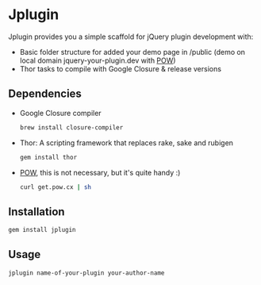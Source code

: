 # Jplugin

Jplugin provides you a simple scaffold for jQuery plugin development with:

* Basic folder structure for added your demo page in /public (demo on local domain jquery-your-plugin.dev with [POW](http://pow.cx/))
* Thor tasks to compile with Google Closure & release versions

## Dependencies

* Google Closure compiler

  ```bash
  brew install closure-compiler
  ```

* Thor: A scripting framework that replaces rake, sake and rubigen

  ```bash
  gem install thor
  ```

* [POW](http://pow.cx/), this is not necessary, but it's quite handy :)

  ```bash
  curl get.pow.cx | sh
  ```

## Installation

```bash
gem install jplugin
```

## Usage

```bash
jplugin name-of-your-plugin your-author-name
```
